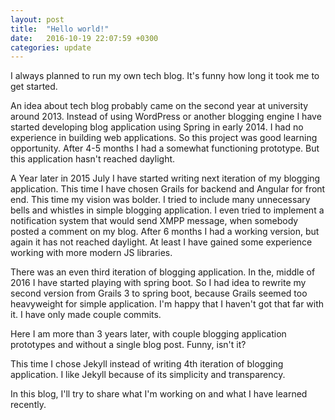 ```yaml
---
layout: post
title:  "Hello world!"
date:   2016-10-19 22:07:59 +0300
categories: update
---
```

I always planned to run my own tech blog. It's funny how long it took me to get started.

An idea about tech blog probably came on the second year at university around 2013.
Instead of using WordPress or another blogging engine I have started developing blog application using Spring in early 2014.
I had no experience in building web applications. So this project was good learning opportunity.
After 4-5 months I had a somewhat functioning prototype. But this application hasn't reached daylight.

A Year later in 2015 July I have started writing next iteration of my blogging application.
This time I have chosen Grails for backend and Angular for front end. This time my vision was bolder.
I tried to include many unnecessary bells and whistles in simple blogging application.
I even tried to implement a notification system that would send XMPP message, when somebody posted a comment on my blog.
After 6 months I had a working version, but again it has not reached daylight.
At least I have gained some experience working with more modern JS libraries.

There was an even third iteration of blogging application. In the, middle of 2016 I have started playing with spring boot.
So I had idea to rewrite my second version from Grails 3 to spring boot, because Grails seemed too heavyweight for simple application.
I'm happy that I haven't got that far with it. I have only made couple commits.

Here I am more than 3 years later, with couple blogging application prototypes and without a single blog post. Funny, isn't it?

This time I chose Jekyll instead of writing 4th iteration of blogging application.
I like Jekyll because of its simplicity and transparency.

In this blog, I'll try to share what I'm working on and what I have learned recently.
